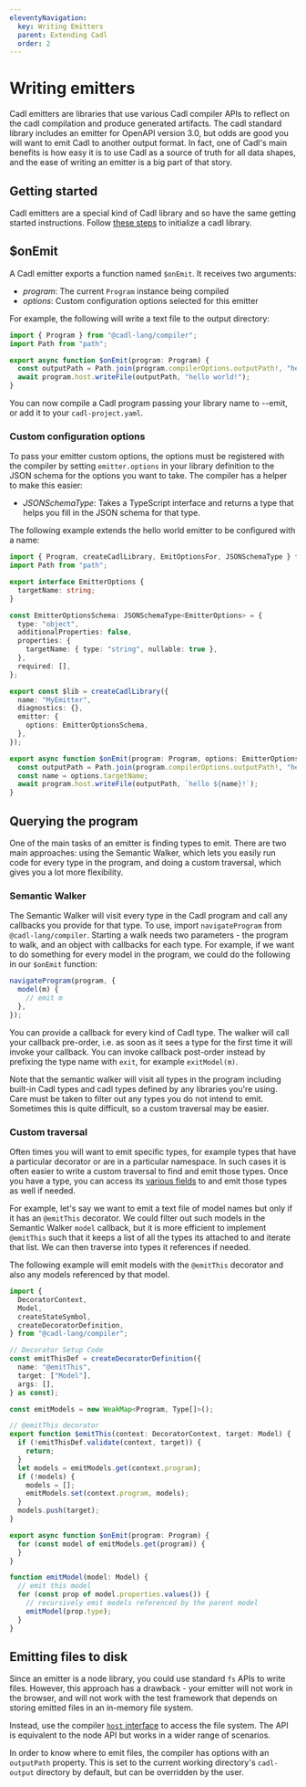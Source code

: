 ```yaml
---
eleventyNavigation:
  key: Writing Emitters
  parent: Extending Cadl
  order: 2
---
```


# Writing emitters

Cadl emitters are libraries that use various Cadl compiler APIs to reflect on the cadl compilation and produce generated artifacts. The cadl standard library includes an emitter for OpenAPI version 3.0, but odds are good you will want to emit Cadl to another output format. In fact, one of Cadl's main benefits is how easy it is to use Cadl as a source of truth for all data shapes, and the ease of writing an emitter is a big part of that story.

## Getting started

Cadl emitters are a special kind of Cadl library and so have the same getting started instructions. Follow [these steps](#todo) to initialize a cadl library.

## $onEmit

A Cadl emitter exports a function named `$onEmit`. It receives two arguments:

- _program_: The current `Program` instance being compiled
- _options_: Custom configuration options selected for this emitter

For example, the following will write a text file to the output directory:

```typescript
import { Program } from "@cadl-lang/compiler";
import Path from "path";

export async function $onEmit(program: Program) {
  const outputPath = Path.join(program.compilerOptions.outputPath!, "hello.txt");
  await program.host.writeFile(outputPath, "hello world!");
}
```

You can now compile a Cadl program passing your library name to --emit, or add it to your `cadl-project.yaml`.

### Custom configuration options

To pass your emitter custom options, the options must be registered with the compiler by setting `emitter.options` in your library definition to the JSON schema for the options you want to take. The compiler has a helper to make this easier:

- _JSONSchemaType_: Takes a TypeScript interface and returns a type that helps you fill in the JSON schema for that type.

The following example extends the hello world emitter to be configured with a name:

```typescript
import { Program, createCadlLibrary, EmitOptionsFor, JSONSchemaType } from "@cadl-lang/compiler";
import Path from "path";

export interface EmitterOptions {
  targetName: string;
}

const EmitterOptionsSchema: JSONSchemaType<EmitterOptions> = {
  type: "object",
  additionalProperties: false,
  properties: {
    targetName: { type: "string", nullable: true },
  },
  required: [],
};

export const $lib = createCadlLibrary({
  name: "MyEmitter",
  diagnostics: {},
  emitter: {
    options: EmitterOptionsSchema,
  },
});

export async function $onEmit(program: Program, options: EmitterOptions) {
  const outputPath = Path.join(program.compilerOptions.outputPath!, "hello.txt");
  const name = options.targetName;
  await program.host.writeFile(outputPath, `hello ${name}!`);
}
```

## Querying the program

One of the main tasks of an emitter is finding types to emit. There are two main approaches: using the Semantic Walker, which lets you easily run code for every type in the program, and doing a custom traversal, which gives you a lot more flexibility.

### Semantic Walker

The Semantic Walker will visit every type in the Cadl program and call any callbacks you provide for that type. To use, import `navigateProgram` from `@cadl-lang/compiler`. Starting a walk needs two parameters - the program to walk, and an object with callbacks for each type. For example, if we want to do something for every model in the program, we could do the following in our `$onEmit` function:

```typescript
navigateProgram(program, {
  model(m) {
    // emit m
  },
});
```

You can provide a callback for every kind of Cadl type. The walker will call your callback pre-order, i.e. as soon as it sees a type for the first time it will invoke your callback. You can invoke callback post-order instead by prefixing the type name with `exit`, for example `exitModel(m)`.

Note that the semantic walker will visit all types in the program including built-in Cadl types and cadl types defined by any libraries you're using. Care must be taken to filter out any types you do not intend to emit. Sometimes this is quite difficult, so a custom traversal may be easier.

### Custom traversal

Often times you will want to emit specific types, for example types that have a particular decorator or are in a particular namespace. In such cases it is often easier to write a custom traversal to find and emit those types. Once you have a type, you can access its [various fields](#todo) to and emit those types as well if needed.

For example, let's say we want to emit a text file of model names but only if it has an `@emitThis` decorator. We could filter out such models in the Semantic Walker `model` callback, but it is more efficient to implement `@emitThis` such that it keeps a list of all the types its attached to and iterate that list. We can then traverse into types it references if needed.

The following example will emit models with the `@emitThis` decorator and also any models referenced by that model.

```typescript
import {
  DecoratorContext,
  Model,
  createStateSymbol,
  createDecoratorDefinition,
} from "@cadl-lang/compiler";

// Decorator Setup Code
const emitThisDef = createDecoratorDefinition({
  name: "@emitThis",
  target: ["Model"],
  args: [],
} as const);

const emitModels = new WeakMap<Program, Type[]>();

// @emitThis decorator
export function $emitThis(context: DecoratorContext, target: Model) {
  if (!emitThisDef.validate(context, target)) {
    return;
  }
  let models = emitModels.get(context.program);
  if (!models) {
    models = [];
    emitModels.set(context.program, models);
  }
  models.push(target);
}

export async function $onEmit(program: Program) {
  for (const model of emitModels.get(program)) {
  }
}

function emitModel(model: Model) {
  // emit this model
  for (const prop of model.properties.values()) {
    // recursively emit models referenced by the parent model
    emitModel(prop.type);
  }
}
```

## Emitting files to disk

Since an emitter is a node library, you could use standard `fs` APIs to write files. However, this approach has a drawback - your emitter will not work in the browser, and will not work with the test framework that depends on storing emitted files in an in-memory file system.

Instead, use the compiler [`host` interface](#todo) to access the file system. The API is equivalent to the node API but works in a wider range of scenarios.

In order to know where to emit files, the compiler has options with an `outputPath` property. This is set to the current working directory's `cadl-output` directory by default, but can be overridden by the user.
